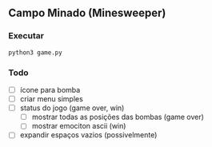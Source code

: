 ## Campo Minado (Minesweeper)

### Executar
```
python3 game.py
```

### Todo
- [ ] ícone para bomba  
- [ ] criar menu simples
- [ ] status do jogo (game over, win)
  - [ ] mostrar todas as posições das bombas (game over)
  - [ ] mostrar emociton ascii (win)
- [ ] expandir espaços vazios (possivelmente)  
